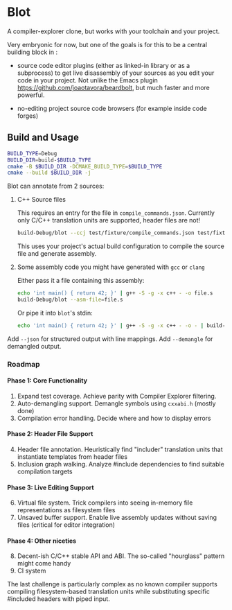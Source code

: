 # Blot

A compiler-explorer clone, but works with your toolchain and your project.

Very embryonic for now, but one of the goals is for this to be a
central building block in :

* source code editor plugins (either as linked-in library or as a
  subprocess) to get live disassembly of your sources as you edit your
  code in your project.  Not unlike the Emacs plugin
  https://github.com/joaotavora/beardbolt, but much faster and more
  powerful.
  
* no-editing project source code browsers (for example inside code
  forges)

## Build and Usage

```bash
BUILD_TYPE=Debug
BUILD_DIR=build-$BUILD_TYPE
cmake -B $BUILD_DIR -DCMAKE_BUILD_TYPE=$BUILD_TYPE
cmake --build $BUILD_DIR -j
```

Blot can annotate from 2 sources:

1. C++ Source files

   This requires an entry for the file in `compile_commands.json`.
   Currently only C/C++ translation units are supported, header files
   are not!
  
   ```bash
   build-Debug/blot --ccj test/fixture/compile_commands.json test/fixture/fxt_basic.cpp
   ```
   
   This uses your project's actual build configuration to compile the
   source file and generate assembly.

2. Some assembly code you might have generated with `gcc` or `clang`

   Either pass it a file containing this assembly:

   ```bash
   echo 'int main() { return 42; }' | g++ -S -g -x c++ - -o file.s
   build-Debug/blot --asm-file=file.s
   ```
   
   Or pipe it into `blot`'s stdin:

   ```bash
   echo 'int main() { return 42; }' | g++ -S -g -x c++ - -o - | build-Debug/blot
   ```

Add `--json` for structured output with line mappings.
Add `--demangle` for demangled output.

### Roadmap

#### Phase 1: Core Functionality
1. Expand test coverage.  Achieve parity with Compiler Explorer filtering.
2. Auto-demangling support.  Demangle symbols using `cxxabi.h` (mostly done)
3. Compilation error handling.  Decide where and how to display errors

#### Phase 2: Header File Support
4. Header file annotation.  Heuristically find "includer" translation
   units that instantiate templates from header files
5. Inclusion graph walking.  Analyze #include dependencies to find
   suitable compilation targets

#### Phase 3: Live Editing Support
6. Virtual file system.  Trick compilers into seeing in-memory file 
   representations as filesystem files
7. Unsaved buffer support.  Enable live assembly updates without
   saving files (critical for editor integration)
   
#### Phase 4: Other niceties
8. Decent-ish C/C++ stable API and ABI.  The so-called
   "hourglass" pattern might come handy
9. CI system

The last challenge is particularly complex as no known compiler supports 
compiling filesystem-based translation units while substituting specific 
#included headers with piped input. 
